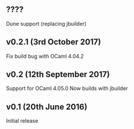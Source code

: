 ????
---------------------

Dune support (replacing jbuilder)


v0.2.1 (3rd October 2017)
---------------------

Fix build bug with OCaml 4.04.2


v0.2 (12th September 2017)
---------------------

Support for OCaml 4.05.0
Now builds with jbuilder


v0.1 (20th June 2016)
---------------------

Initial release
